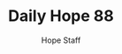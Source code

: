 ---
image: /assets/img/daily-hope-default-artwork.png
title: Daily Hope 88
number: 88
categories:
  - Daily Hope
author: Hope Staff
notes: Daily Hope 88
embed: >-
  <iframe src="https://open.spotify.com/embed/episode/0omQRvbuznOwlXt7FGxQ2B?utm_source=generator" width="400px" height="102px" frameborder=“0" scrolling=“no”></iframe>
---